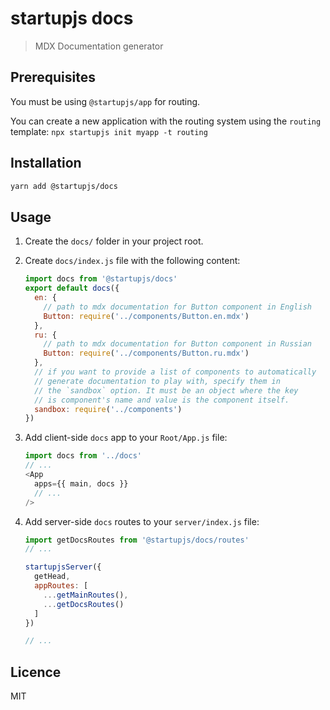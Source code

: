 # startupjs docs
> MDX Documentation generator

## Prerequisites

You must be using `@startupjs/app` for routing.

You can create a new application with the routing system using the `routing` template: `npx startupjs init myapp -t routing`

## Installation

```sh
yarn add @startupjs/docs
```

## Usage

1. Create the `docs/` folder in your project root.

2. Create `docs/index.js` file with the following content:

    ```js
    import docs from '@startupjs/docs'
    export default docs({
      en: {
        // path to mdx documentation for Button component in English
        Button: require('../components/Button.en.mdx')
      },
      ru: {
        // path to mdx documentation for Button component in Russian
        Button: require('../components/Button.ru.mdx')
      },
      // if you want to provide a list of components to automatically
      // generate documentation to play with, specify them in
      // the `sandbox` option. It must be an object where the key
      // is component's name and value is the component itself.
      sandbox: require('../components')
    })
    ```

3. Add client-side `docs` app to your `Root/App.js` file:

    ```js
    import docs from '../docs'
    // ...
    <App
      apps={{ main, docs }}
      // ...
    />
    ```

4. Add server-side `docs` routes to your `server/index.js` file:

    ```js
    import getDocsRoutes from '@startupjs/docs/routes'
    // ...

    startupjsServer({
      getHead,
      appRoutes: [
        ...getMainRoutes(),
        ...getDocsRoutes()
      ]
    })

    // ...
    ```

## Licence

MIT
